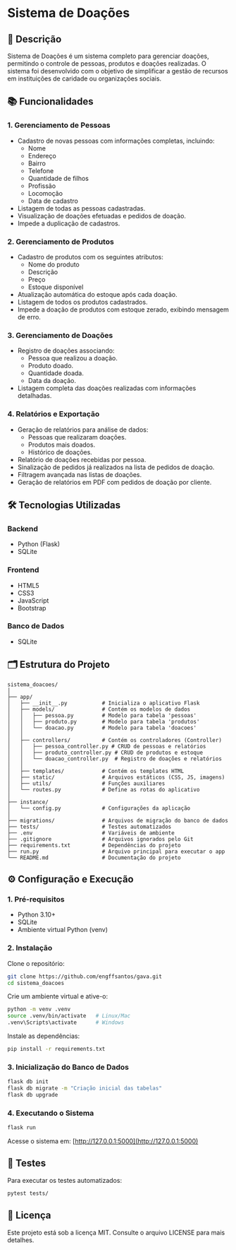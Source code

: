 # Sistema de Doações

## 📌 Descrição
Sistema de Doações é um sistema completo para gerenciar doações, permitindo o controle de pessoas, produtos e doações realizadas. O sistema foi desenvolvido com o objetivo de simplificar a gestão de recursos em instituições de caridade ou organizações sociais.

## 📚 Funcionalidades
### 1. Gerenciamento de Pessoas
- Cadastro de novas pessoas com informações completas, incluindo:
  - Nome
  - Endereço
  - Bairro
  - Telefone
  - Quantidade de filhos
  - Profissão
  - Locomoção
  - Data de cadastro
- Listagem de todas as pessoas cadastradas.
- Visualização de doações efetuadas e pedidos de doação.
- Impede a duplicação de cadastros.

### 2. Gerenciamento de Produtos
- Cadastro de produtos com os seguintes atributos:
  - Nome do produto
  - Descrição
  - Preço
  - Estoque disponível
- Atualização automática do estoque após cada doação.
- Listagem de todos os produtos cadastrados.
- Impede a doação de produtos com estoque zerado, exibindo mensagem de erro.

### 3. Gerenciamento de Doações
- Registro de doações associando:
  - Pessoa que realizou a doação.
  - Produto doado.
  - Quantidade doada.
  - Data da doação.
- Listagem completa das doações realizadas com informações detalhadas.

### 4. Relatórios e Exportação
- Geração de relatórios para análise de dados:
  - Pessoas que realizaram doações.
  - Produtos mais doados.
  - Histórico de doações.
- Relatório de doações recebidas por pessoa.
- Sinalização de pedidos já realizados na lista de pedidos de doação.
- Filtragem avançada nas listas de doações.
- Geração de relatórios em PDF com pedidos de doação por cliente.

## 🛠️ Tecnologias Utilizadas
### Backend
- Python (Flask)
- SQLite

### Frontend
- HTML5
- CSS3
- JavaScript
- Bootstrap

### Banco de Dados
- SQLite

## 🗂️ Estrutura do Projeto
```
sistema_doacoes/
│
├── app/
│   ├── __init__.py           # Inicializa o aplicativo Flask
│   ├── models/               # Contém os modelos de dados
│   │   ├── pessoa.py         # Modelo para tabela 'pessoas'
│   │   ├── produto.py        # Modelo para tabela 'produtos'
│   │   └── doacao.py         # Modelo para tabela 'doacoes'
│   │
│   ├── controllers/          # Contém os controladores (Controller)
│   │   ├── pessoa_controller.py # CRUD de pessoas e relatórios
│   │   ├── produto_controller.py # CRUD de produtos e estoque
│   │   └── doacao_controller.py  # Registro de doações e relatórios
│   │
│   ├── templates/            # Contém os templates HTML
│   ├── static/               # Arquivos estáticos (CSS, JS, imagens)
│   ├── utils/                # Funções auxiliares
│   └── routes.py             # Define as rotas do aplicativo
│
├── instance/
│   └── config.py             # Configurações da aplicação
│
├── migrations/               # Arquivos de migração do banco de dados
├── tests/                    # Testes automatizados
├── .env                      # Variáveis de ambiente
├── .gitignore                # Arquivos ignorados pelo Git
├── requirements.txt          # Dependências do projeto
├── run.py                    # Arquivo principal para executar o app
└── README.md                 # Documentação do projeto
```

## ⚙️ Configuração e Execução
### 1. Pré-requisitos
- Python 3.10+
- SQLite
- Ambiente virtual Python (venv)

### 2. Instalação
Clone o repositório:
```bash
git clone https://github.com/engffsantos/gava.git
cd sistema_doacoes
```
Crie um ambiente virtual e ative-o:
```bash
python -m venv .venv
source .venv/bin/activate   # Linux/Mac
.venv\Scripts\activate      # Windows
```
Instale as dependências:
```bash
pip install -r requirements.txt
```

### 3. Inicialização do Banco de Dados
```bash
flask db init
flask db migrate -m "Criação inicial das tabelas"
flask db upgrade
```

### 4. Executando o Sistema
```bash
flask run
```
Acesse o sistema em: [http://127.0.0.1:5000](http://127.0.0.1:5000)

## 🧪 Testes
Para executar os testes automatizados:
```bash
pytest tests/
```

## 📄 Licença
Este projeto está sob a licença MIT. Consulte o arquivo LICENSE para mais detalhes.

